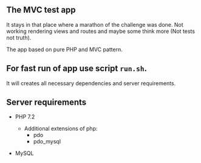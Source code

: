 ## The MVC test app 
It stays in that place where a marathon of the challenge was done. Not working rendering views and routes and maybe some think more (Not tests not truth).

The app based on pure PHP and MVC pattern. 

## For fast run of app use script ``run.sh``. 
It will creates all necessary dependencies and server requirements.

## Server requirements
- PHP 7.2
  - Additional extensions of php: 
    - pdo
    - pdo_mysql

- MySQL

